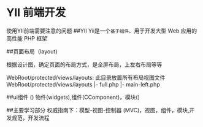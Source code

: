 YII 前端开发
============

使用YII前端需要注意的问题
##YII
Yii是一个`基于组件`、用于开发大型 Web 应用的 高性能 PHP 框架


##页面布局（layout)

根据设计图，确定页面的布局方式，是全屏布局，上左右布局等等

WebRoot/protected/views/layouts: 此目录放置所有布局视图文件
	WebRoot/protected/views/layouts
		|- full.php
		|- main-left.php 

##ui组件 ()
物件(widgets),组件(CComponent)，模块()

##主要学习部分
权威指南下：模型-视图-控制器 (MVC)，视图，组件，模块,开发规范，开发流程